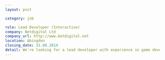 ```yaml
---
layout: post

category: job

role: Lead Developer (Interactive)
company: Betdigital Ltd
company_url: http://www.betdigital.net
location: Abingdon
closing_date: 31.08.2014
detail: We're looking for a lead developer with experience in game development & API integration via JSON/XML to help establish & build a mobile dev team in Abingdon. Top notch JS/HTML5 & CSS vital, PHP & SQL experience handy. Pool and darts skills optional.
---
```

